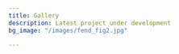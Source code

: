 ```yaml
---
title: Gallery
description: Latest project under development
bg_image: "/images/fend_fig2.jpg"

---
```


